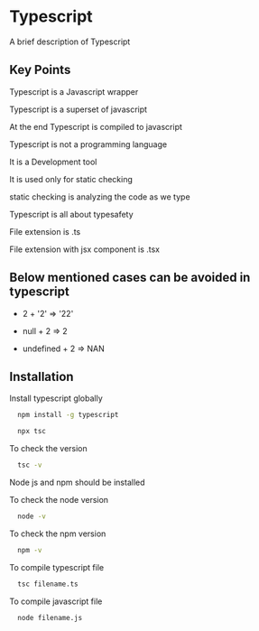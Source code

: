 # Typescript

A brief description of Typescript

## Key Points

Typescript is a Javascript wrapper

Typescript is a superset of javascript

At the end Typescript is compiled to javascript

Typescript is not a programming language

It is a Development tool

It is used only for static checking

static checking is analyzing the code as we type

Typescript is all about typesafety

File extension is .ts

File extension with jsx component is .tsx


## Below mentioned cases can be avoided in typescript

-  2 + '2' => '22'

-  null + 2 => 2

-  undefined + 2 => NAN

## Installation

Install typescript globally

```bash
  npm install -g typescript
```

```bash
  npx tsc
```

To check the version

```bash
  tsc -v
```

Node js and npm should be installed

To check the node version

```bash
  node -v
```

To check the  npm version

```bash
  npm -v
```

To compile typescript file

```bash
  tsc filename.ts
```

To compile javascript file

```bash
  node filename.js
```